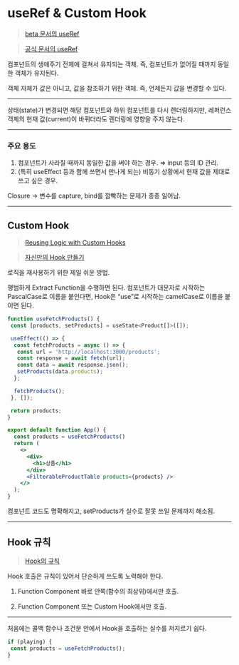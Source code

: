# useRef & Custom Hook

> [beta 문서의 useRef](https://beta.reactjs.org/reference/react/useRef)

> [공식 문서의 useRef](https://ko.reactjs.org/docs/hooks-reference.html#useref)

컴포넌트의 생애주기 전체에 걸쳐서 유지되는 객체. 즉, 컴포넌트가 없어질 때까지 동일한 객체가 유지된다.

객체 자체가 값은 아니고, 값을 참조하기 위한 객체. 즉, 언제든지 값을 변경할 수 있다.

---

상태(state)가 변경되면 해당 컴포넌트와 하위 컴포넌트를 다시 렌더링하지만, 레퍼런스 객체의 현재 값(current)이 바뀌더라도 렌더링에 영향을 주지 않는다.

---

### 주요 용도

1. 컴포넌트가 사라질 때까지 동일한 값을 써야 하는 경우. ⇒ input 등의 ID 관리.
2. (특히 useEffect 등과 함께 쓰면서 만나게 되는) 비동기 상황에서 현재 값을 제대로 쓰고 싶은 경우.

Closure → 변수를 capture, bind를 깜빡하는 문제가 종종 일어남.

---

## Custom Hook

> [Reusing Logic with Custom Hooks](https://beta.reactjs.org/learn/reusing-logic-with-custom-hooks)
>

> [자신만의 Hook 만들기](https://ko.reactjs.org/docs/hooks-custom.html)
>

로직을 재사용하기 위한 제일 쉬운 방법.

평범하게 Extract Function을 수행하면 된다. 컴포넌트가 대문자로 시작하는 PascalCase로 이름을 붙인다면, Hook은 “use”로 시작하는 camelCase로 이름을 붙이면 된다.

```jsx
function useFetchProducts() {
 const [products, setProducts] = useState<Product[]>([]);

 useEffect(() => {
  const fetchProducts = async () => {
   const url = 'http://localhost:3000/products';
   const response = await fetch(url);
   const data = await response.json();
   setProducts(data.products);
  };

  fetchProducts();
 }, []);

 return products;
}

export default function App() {
  const products = useFetchProducts()
  return (
    <>
      <div>
        <h1>상품</h1>
      </div>
      <FilterableProductTable products={products} />
    </>
  );
}
```

컴포넌트 코드도 명확해지고, setProducts가 실수로 잘못 쓰일 문제까지 해소됨.

---

## Hook 규칙

> [Hook의 규칙](https://ko.reactjs.org/docs/hooks-rules.html)
>

Hook 호출은 규칙이 있어서 단순하게 쓰도록 노력해야 한다.

1. Function Component 바로 안쪽(함수의 최상위)에서만 호출.

2. Function Component 또는 Custom Hook에서만 호출.

---

처음에는 콜백 함수나 조건문 안에서 Hook을 호출하는 실수를 저지르기 쉽다.

```jsx
if (playing) {
 const products = useFetchProducts();
}
```
